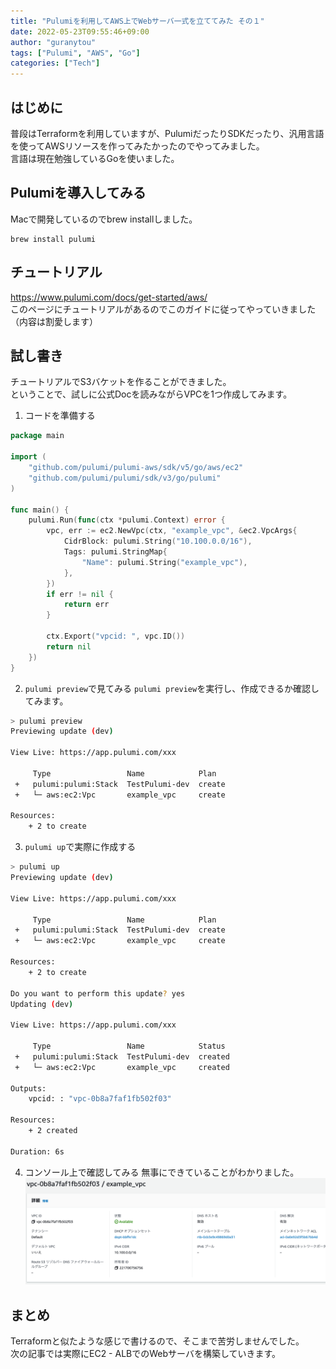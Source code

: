 ```yaml
---
title: "Pulumiを利用してAWS上でWebサーバ一式を立ててみた その１"
date: 2022-05-23T09:55:46+09:00
author: "guranytou"
tags: ["Pulumi", "AWS", "Go"]
categories: ["Tech"]
---
```


## はじめに
普段はTerraformを利用していますが、PulumiだったりSDKだったり、汎用言語を使ってAWSリソースを作ってみたかったのでやってみました。  
言語は現在勉強しているGoを使いました。

## Pulumiを導入してみる
Macで開発しているのでbrew installしました。
```
brew install pulumi
```

## チュートリアル
https://www.pulumi.com/docs/get-started/aws/  
このページにチュートリアルがあるのでこのガイドに従ってやっていきました（内容は割愛します）  

## 試し書き
チュートリアルでS3バケットを作ることができました。  
ということで、試しに公式Docを読みながらVPCを1つ作成してみます。 

1. コードを準備する
```go
package main

import (
	"github.com/pulumi/pulumi-aws/sdk/v5/go/aws/ec2"
	"github.com/pulumi/pulumi/sdk/v3/go/pulumi"
)

func main() {
	pulumi.Run(func(ctx *pulumi.Context) error {
		vpc, err := ec2.NewVpc(ctx, "example_vpc", &ec2.VpcArgs{
			CidrBlock: pulumi.String("10.100.0.0/16"),
			Tags: pulumi.StringMap{
				"Name": pulumi.String("example_vpc"),
			},
		})
		if err != nil {
			return err
		}

        ctx.Export("vpcid: ", vpc.ID())
        return nil
	})
}
```

2. `pulumi preview`で見てみる
`pulumi preview`を実行し、作成できるか確認してみます。
```bash
> pulumi preview
Previewing update (dev)

View Live: https://app.pulumi.com/xxx

     Type                 Name            Plan       
 +   pulumi:pulumi:Stack  TestPulumi-dev  create     
 +   └─ aws:ec2:Vpc       example_vpc     create     
 
Resources:
    + 2 to create
```

3. `pulumi up`で実際に作成する
```bash
> pulumi up
Previewing update (dev)

View Live: https://app.pulumi.com/xxx

     Type                 Name            Plan       
 +   pulumi:pulumi:Stack  TestPulumi-dev  create     
 +   └─ aws:ec2:Vpc       example_vpc     create     
 
Resources:
    + 2 to create

Do you want to perform this update? yes
Updating (dev)

View Live: https://app.pulumi.com/xxx

     Type                 Name            Status      
 +   pulumi:pulumi:Stack  TestPulumi-dev  created     
 +   └─ aws:ec2:Vpc       example_vpc     created     
 
Outputs:
    vpcid: : "vpc-0b8a7faf1fb502f03"

Resources:
    + 2 created

Duration: 6s
```

4. コンソール上で確認してみる
無事にできていることがわかりました。
![AWSコンソールでの確認結果](https://raw.githubusercontent.com/guranytou/blog/main/content/post/image/image_202205241031.png)

## まとめ
Terraformと似たような感じで書けるので、そこまで苦労しませんでした。  
次の記事では実際にEC2 - ALBでのWebサーバを構築していきます。
